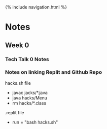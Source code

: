 {% include navigation.html %}

# Notes

## Week 0
### Tech Talk 0 Notes

### Notes on linking Replit and Github Repo
hacks.sh file
- javac jacks/*.java
- java hacks/Menu
- rm hacks/*.class


.replit file
- run = "bash hacks.sh"
